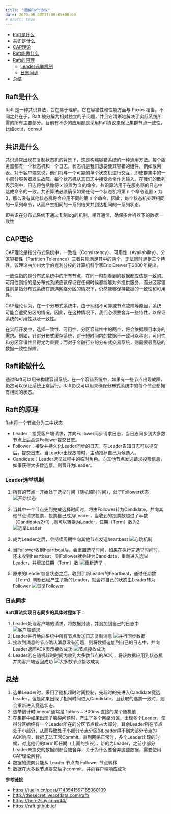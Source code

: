 ```yaml
---
title: "理解Raft协议"
date: 2023-06-08T11:00:05+08:00
# draft: true
---
```

- [Raft是什么](#raft是什么)
- [共识是什么](#共识是什么)
- [CAP理论](#cap理论)
- [Raft能做什么](#raft能做什么)
- [Raft的原理](#raft的原理)
  - [Leader选举机制](#leader选举机制)
  - [日志同步](#日志同步)
- [总结](#总结)
  
## Raft是什么
Raft 是一种共识算法，旨在易于理解。它在容错性和性能方面与 Paxos 相当。不同之处在于，Raft 被分解为相对独立的子问题，并且它清晰地解决了实际系统所需的所有主要部分。目前有不少的应用都是采用Raft协议来保证集群节点一致性，比如ectd，consul
 
## 共识是什么
共识通常出现在复制状态机的背景下，这是构建容错系统的一种通用方法。每个服务器都有一个状态机和一个日志。状态机是我们想要使其容错的组件，例如散列表。对于客户端来说，他们将与一个可靠的单个状态机进行交互，即使群集中的一小部分服务器发生故障。每个状态机从其日志中接受命令作为输入。在我们的散列表示例中，日志将包括像将 x 设置为 3 的命令。共识算法用于在服务器的日志中达成命令的一致。共识算法必须确保如果任何一个状态机将第 n 个命令设置 x 为 3，那么没有其他状态机将会应用不同的第 n 个命令。因此，每个状态机处理相同的一系列命令，从而产生相同的一系列结果并到达相同的一系列状态。

即共识在分布式系统下通过复制log的机制，相互通信，确保多台机器下的数据一致性

## CAP理论
CAP理论是指分布式系统中，一致性（Consistency）、可用性（Availability）、分区容错性（Partition Tolerance）三者只能满足其中的两个，无法同时满足三个特性。该理论由加州大学伯克利分校的计算机科学家Eric Brewer于2000年提出。

一致性指的是分布式系统中的所有节点，在同一时刻看到的数据都应该是一致的。可用性则指的是分布式系统应该保证在任何时候都能够对外提供服务，而分区容错性则是指分布式系统在遭遇网络分区的情况下，仍然能够保持数据的一致性和可用性。

CAP理论认为，在一个分布式系统中，由于网络不可靠或节点故障等原因，系统可能会遭受分区的情况。因此，在这种情况下，我们必须要舍弃一些特性，以保证系统的可用性以及一致性。

在实际开发中，选择一致性、可用性、分区容错性中的两个，将会依据项目本身的需求。例如，针对分布式缓存系统，对于短时间内的数据不一致可以容忍，可用性和分区容错性显得尤为重要；而对于金融行业的分布式交易系统，则需要最高级的数据一致性保障。

## Raft能做什么
通过Raft可以用来构建容错系统。在一个容错系统中，如果有一些节点出现故障，仍然可以保证系统正常运行。Raft协议可以用来确保分布式系统中的每个节点都拥有相同的状态。

## Raft的原理
Raft将一个节点分为三中状态
- Leader：接受客户端请求，并向Follower同步请求日志，当日志同步到大多数节点上后高速Follower提交日志。
- Follower：接受并持久化Leader同步的日志，在Leader告知日志可以提交后，提交日志。当Leader出现故障时，主动推荐自己为候选人。
- Candidate：Leader选举过程中的临时角色。向其他节点发送请求投票信息，如果获得大多数选票，则晋升为Leader。

### Leader选举机制
1. 所有的节点一开始处于选举时间（随机超时时间），处于Follower状态
![开始状态](images/raft/start.png)

2. 当其中一个节点先到完成选择时间时，将由Follower转为Candidate，并向其他节点请求投票，投票自己成为Leader，当收到的投票数超过了半数（Candidate/2+1）,则可以转换为Leader，任期（Term）数为2
![选举Leader](images/raft/b.png)
3. 成为Leader之后，会持续周期性向其他节点发送heartbeat
![心跳机制](images/raft/c.png)

4. 当Follower收到heartbeat后，会重置选举时间，如果在执行完选举时间时，还未收到heartbeat，则Follower就会转为Candidate，重新进入选举Leader，并增加任期（Term）数
![重新选举](images/raft/d.png)

5. 原来的Leader恢复状态之后，收到了新Leader的heartbeat，通过任期数（Term）判断已经产生了新的Leader，就会将自己的状态由Leader转为Follower
![恢复Follower](images/raft/e.png)

### 日志同步
**Raft算法实现日志同步的具体过程如下：**
1. Leader处理客户端的请求，将数据封装，并追加到自己的日志中
![客户端请求](images/raft/f.png)
2. Leader并行地向系统中所有节点发送日志复制消息
![并行同步数据](images/raft/g.png)
3. 接收到消息的节点确认消息没有问题，则将数据追加到自己的日志中，并向Leader返回ACK表示接收成功
![节点接收成功](images/raft/h.png)
4. Leader若在随机超时时间内收到大多数节点的ACK,，将该数据应用到状态机并向客户端返回成功
![大多数节点接收成功](images/raft/i.png)

## 总结
1. 选举Leader时，采用了随机超时时间控制，先超时的先进入Candidate竞选Leader，但是如果出现了相同时间进入Candidate，且获取的选票一致时，则会重新进入竞选状态。
2. 选举倒计时timeout通常是 150ms ~ 300ms 直接的某个随机值
3. 在集群中如果出现了脑裂问题时，产生了多个网络分区，出现多个Leader，使得分区始终有一个Leader所在的分区节点数占大部分，其余Leader所在节点处于小部分，从而导致处于小部分节点分区的Leader得不到大部分节点的ACK响应，数据无法正常Commit。直到网络正常时，多个Leader出现的时候，对比他们的term即任期（上面的步长），新的为Leader，之前小部分Leader未提交的数据则都会被舍弃，关于为什么要舍弃这些数据，需要使用CAP理论解释。
4. 数据的流向只能从 Leader 节点向 Follower 节点转移
5. 数据在大多数节点提交后才commit，并向客户端响应成功


**参考链接**
- https://juejin.cn/post/7143541597165060109
- http://thesecretlivesofdata.com/raft/
- https://here2say.com/44/
- https://raft.github.io/